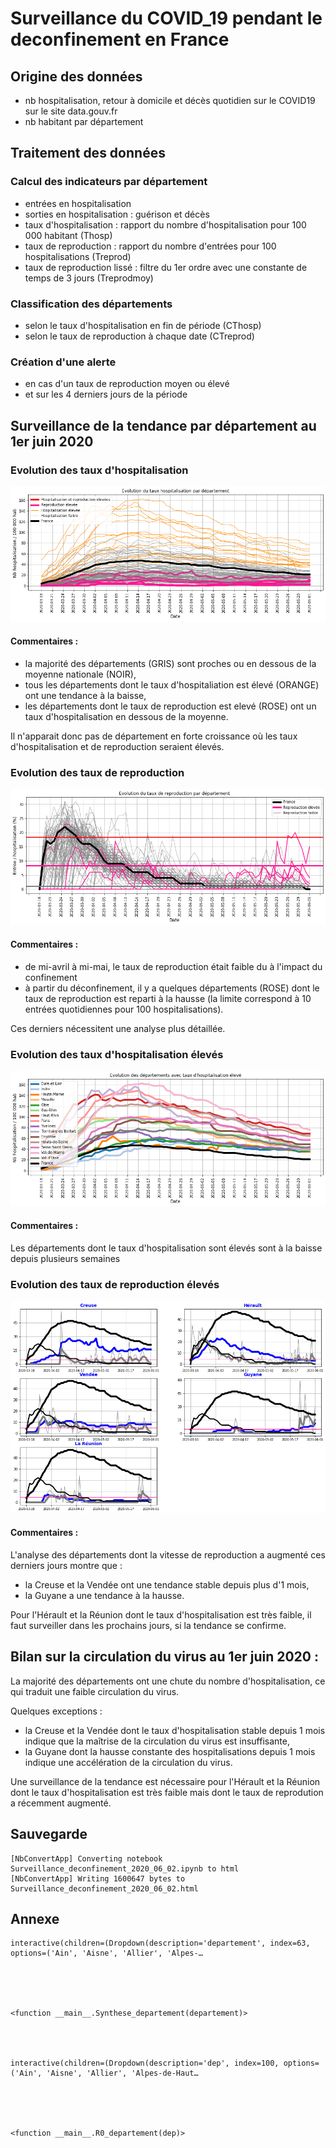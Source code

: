 
# Surveillance du COVID_19 pendant le deconfinement en France

## Origine des données
- nb hospitalisation, retour à domicile et décès quotidien sur le COVID19 sur le site data.gouv.fr
- nb habitant par département

## Traitement des données

### Calcul des indicateurs par département
- entrées en hospitalisation
- sorties en hospitalisation : guérison et décès
- taux d'hospitalisation : rapport du nombre d'hospitalisation pour 100 000 habitant (Thosp)
- taux de reproduction : rapport du nombre d'entrées pour 100 hospitalisations (Treprod)
- taux de reproduction lissé : filtre du 1er ordre avec une constante de temps de 3 jours (Treprodmoy)

### Classification des départements
- selon le taux d'hospitalisation en fin de période (CThosp)
- selon le taux de reproduction à chaque date (CTreprod)

### Création d'une alerte
- en cas d'un taux de reproduction moyen ou élevé
- et sur les 4 derniers jours de la période

## Surveillance de la tendance par département au 1er juin 2020
### Evolution des taux d'hospitalisation


![png](Surveillance_deconfinement_2020_06_02_files/Surveillance_deconfinement_2020_06_02_22_0.png)


#### Commentaires :
- la majorité des départements (GRIS) sont proches ou en dessous de la moyenne nationale (NOIR),
- tous les départements dont le taux d'hospitaliation est élevé (ORANGE) ont une tendance à la baisse,
- les départements dont le taux de reproduction est elevé (ROSE) ont un taux d'hospitalisation en dessous de la moyenne.

Il n'apparait donc pas de département en forte croissance où les taux d'hospitalisation et de reproduction seraient élevés.

### Evolution des taux de reproduction


![png](Surveillance_deconfinement_2020_06_02_files/Surveillance_deconfinement_2020_06_02_25_0.png)


#### Commentaires :
- de mi-avril à mi-mai, le taux de reproduction était faible du à l'impact du confinement
- à partir du déconfinement, il y a quelques départements (ROSE) dont le taux de reproduction est reparti à la hausse (la limite correspond à 10 entrées quotidiennes pour 100 hospitalisations).

Ces derniers nécessitent une analyse plus détaillée.

### Evolution des taux d'hospitalisation élevés


![png](Surveillance_deconfinement_2020_06_02_files/Surveillance_deconfinement_2020_06_02_28_0.png)


#### Commentaires : 
Les départements dont le taux d'hospitalisation sont élevés sont à la baisse depuis plusieurs semaines

### Evolution des taux de reproduction élevés


![png](Surveillance_deconfinement_2020_06_02_files/Surveillance_deconfinement_2020_06_02_31_0.png)


#### Commentaires :
L'analyse des départements dont la vitesse de reproduction a augmenté ces derniers jours montre que :
- la Creuse et la Vendée ont une tendance stable depuis plus d'1 mois,
- la Guyane a une tendance à la hausse.

Pour l'Hérault et la Réunion dont le taux d'hospitalisation est très faible, il faut surveiller dans les prochains jours, si la tendance se confirme.

## Bilan sur la circulation du virus au 1er juin 2020 :
La majorité des départements ont une chute du nombre d'hospitalisation, ce qui traduit une faible circulation du virus.

Quelques exceptions :
- la Creuse et la Vendée dont le taux d'hospitalisation  stable depuis 1 mois indique que la maîtrise de la circulation du virus est insuffisante,
- la Guyane dont la hausse constante des hospitalisations depuis 1 mois indique une accélération de la circulation du virus.

Une surveillance de la tendance est nécessaire pour l'Hérault et la Réunion dont le taux d'hospitalisation est très faible mais dont le taux de reprodution a récemment augmenté.

## Sauvegarde

    [NbConvertApp] Converting notebook Surveillance_deconfinement_2020_06_02.ipynb to html
    [NbConvertApp] Writing 1600647 bytes to Surveillance_deconfinement_2020_06_02.html
    

## Annexe


    interactive(children=(Dropdown(description='departement', index=63, options=('Ain', 'Aisne', 'Allier', 'Alpes-…





    <function __main__.Synthese_departement(departement)>




    interactive(children=(Dropdown(description='dep', index=100, options=('Ain', 'Aisne', 'Allier', 'Alpes-de-Haut…





    <function __main__.R0_departement(dep)>


